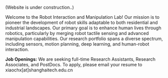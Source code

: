 ---
---
(Website is under construction..)

Welcome to the Robot Interaction and Manipulation Lab! Our mission is to pioneer the development of robot skills adaptable to both residential and industrial landscapes. Our primary goal is to enhance human lives through robotics, particularly by merging robot tactile sensing and advanced manipulation capabilities. Our research portfolio spans a diverse spectrum, including sensors, motion planning, deep learning, and human-robot interaction.

**Job Openings:** We are seeking full-time Research Assistants, Research Associates, and PostDocs. To apply, please email your resume to xiaochx[at]shanghaitech.edu.cn

